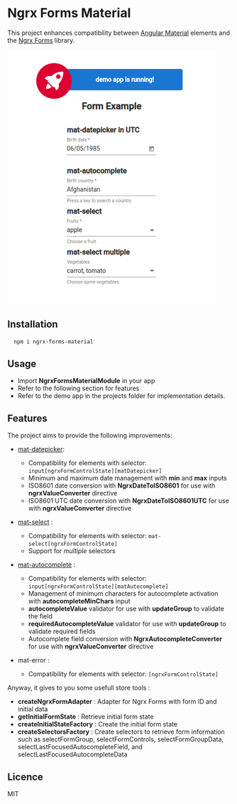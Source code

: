 # Ngrx Forms Material

This project enhances compatibility between [Angular Material](https://github.com/angular/components) elements and the [Ngrx Forms](https://github.com/MrWolfZ/ngrx-forms) library.

![demo img](demo.png "Demo")

## Installation

```bash
  npm i ngrx-forms-material
```

## Usage

- Import **NgrxFormsMaterialModule** in your app
- Refer to the following section for features
- Refer to the demo app in the projects folder for implementation details.

## Features

The project aims to provide the following improvements:

- [mat-datepicker](https://material.angular.io/components/datepicker/overview):
  - Compatibility for elements with selector: ```input[ngrxFormControlState][matDatepicker]```
  - Minimum and maximum date management with **min** and **max** inputs
  - ISO8601 date conversion with **NgrxDateToISO8601** for use with **ngrxValueConverter** directive
  - ISO8601 UTC date conversion with **NgrxDateToISO8601UTC** for use with **ngrxValueConverter** directive

- [mat-select](https://material.angular.io/components/select/overview) :
  - Compatibility for elements with selector: ```mat-select[ngrxFormControlState]```
  - Support for *multiple* selectors

- [mat-autocomplete](https://material.angular.io/components/autocomplete/overview) :
  - Compatibility for elements with selector: ```input[ngrxFormControlState][matAutocomplete]```
  - Management of minimum characters for autocomplete activation with **autocompleteMinChars** input
  - **autocompleteValue** validator for use with **updateGroup** to validate the field
  - **requiredAutocompleteValue** validator for use with **updateGroup** to validate required fields
  - Autocomplete field conversion with **NgrxAutocompleteConverter** for use with **ngrxValueConverter** directive

- mat-error :
  - Compatibility for elements with selector: ```[ngrxFormControlState]```

Anyway, it gives to you some usefull store tools :

- **createNgrxFormAdapter** : Adapter for Ngrx Forms with form ID and initial data
- **getInitialFormState** : Retrieve initial form state
- **createInitialStateFactory** : Create the initial form state
- **createSelectorsFactory** : Create selectors to retrieve form information such as selectFormGroup, selectFormControls, selectFormGroupData, selectLastFocusedAutocompleteField, and selectLastFocusedAutocompleteData

## Licence

MIT
